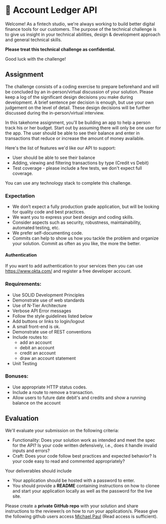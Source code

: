 # 💸 Account Ledger API

Welcome! As a fintech studio, we're always working to build better digital finance tools for our customers. The purpose of the technical challenge is to give us insight in your technical abilities, design & development approach and general technical skills.

**Please treat this technical challenge as confidential.**

Good luck with the challenge!

## Assignment

The challenge consists of a coding exercise to prepare beforehand and will be concluded by an in-person/virtual discussion of your solution. Please keep a log of the significant design decisions you make during development. A brief sentence per decision is enough, but use your own judgement on the level of detail. These design decisions will be further discussed during the in-person/virtual interview.

In this takehome assignment, you'll be building an app to help a person track his or her budget. Start out by assuming there will only be one user for the app. The user should be able to see their balance and enter in transactions that reduce or increase the amount of money available.

Here's the list of features we'd like our API to support:

* User should be able to see their balance
* Adding, viewing and filtering transactions by type (Credit vs Debit)
* Test coverage - please include a few tests, we don't expect full coverage.

You can use any technology stack to complete this challenge.

### Expectation

* We don’t expect a fully production grade application, but will be looking for quality code and best practices.
* We want you to express your best design and coding skills.
* Consider aspects such as security, robustness, maintainability, automated testing, etc.
* We prefer self-documenting code.
* Commits can help to show us how you tackle the problem and organize your solution. Commit as often as you like, the more the better.

#### Authentication
If you want to add authentication to your services then you can use https://www.okta.com/ and register a free developer account.

### Requirements:

- Use SOLID Development Principles
- Demonstrate use of web standards
- Use of N-Tier Architecture
- Verbose API Error messages
- Follow the style guidelines listed below
- Add buttons or links to login/logout
- A small front-end is ok.
- Demonstrate use of REST conventions
- Include routes to:  
	- add an account
	- debit an account
	- credit an account
	- draw an account statement 
- Unit Testing

### Bonuses:

- Use appropriate HTTP status codes.  
- Include a route to remove a transaction.
- Allow users to future date debit's and credits and show a running balance on the account


## Evaluation

We'll evaluate your submission on the following criteria:

* Functionality: Does your solution work as intended and meet the spec for the API? Is your code written defensively, i.e., does it handle invalid inputs and errors?
* Craft: Does your code follow best practices and expected behavior? Is your code easy to read and commented appropriately?

Your deliverables should include

* Your application should be hosted with a password to enter.
* You should provide a **README** containing instructions on how to clonee and start your application locally as well as the password for the live site.

Please create a **private GitHub repo** with your solution and share instructions to the reviewer/s on how to run your application/s. Please give the following github users access [Michael](https://github.com/michaeloki),[Paul](https://github.com/Paul-Harrington) (Read access is sufficient).

